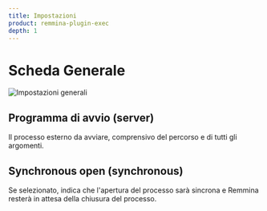 ```yaml
---
title: Impostazioni
product: remmina-plugin-exec
depth: 1
---
```


# Scheda Generale

![Impostazioni generali](/resources/remmina-plugin-exec/archive/latest/italian/general.png?classes=center)

## Programma di avvio (server)
Il processo esterno da avviare, comprensivo del percorso e di tutti gli argomenti.
## Synchronous open (synchronous)
Se selezionato, indica che l'apertura del processo sarà sincrona e Remmina resterà in attesa della chiusura del processo.
